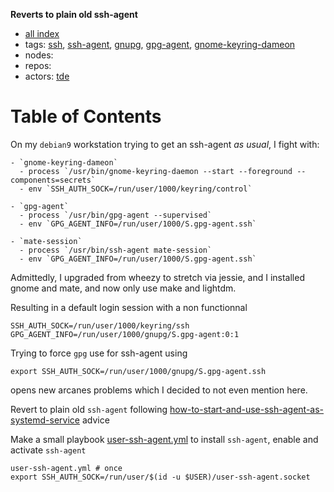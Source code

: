 **Reverts to plain old ssh-agent**

- [all index](/indexed/tde/journal-tde.md)
- tags: [ssh](/indexed/tde/journal-tde.md#tags-ssh), [ssh-agent](/indexed/tde/journal-tde.md#tags-ssh-agent), [gnupg](/indexed/tde/journal-tde.md#tags-gnupg), [gpg-agent](/indexed/tde/journal-tde.md#tags-gpg-agent), [gnome-keyring-dameon](/indexed/tde/journal-tde.md#tags-gnome-keyring-dameon)
- nodes: 
- repos: 
- actors: [tde](/indexed/tde/journal-tde.md#actors-tde)



# Table of Contents




On my `debian9` workstation trying to get an ssh-agent *as usual*, I fight with:

	- `gnome-keyring-dameon`
	  - process `/usr/bin/gnome-keyring-daemon --start --foreground --components=secrets`
	  - env `SSH_AUTH_SOCK=/run/user/1000/keyring/control`

	- `gpg-agent`
	  - process `/usr/bin/gpg-agent --supervised`
	  - env `GPG_AGENT_INFO=/run/user/1000/S.gpg-agent.ssh`

	- `mate-session`
	  - process `/usr/bin/ssh-agent mate-session`
	  - env `GPG_AGENT_INFO=/run/user/1000/S.gpg-agent.ssh`


Admittedly, I upgraded from wheezy to stretch via jessie, and I
installed gnome and mate, and now only use make and lightdm.

Resulting in a default login session with a non functionnal

```
SSH_AUTH_SOCK=/run/user/1000/keyring/ssh
GPG_AGENT_INFO=/run/user/1000/gnupg/S.gpg-agent:0:1
```

Trying to force `gpg` use for ssh-agent using

```
export SSH_AUTH_SOCK=/run/user/1000/gnupg/S.gpg-agent.ssh
```

opens new arcanes problems which I decided to not even mention here.

Revert to plain old `ssh-agent` following
[how-to-start-and-use-ssh-agent-as-systemd-service][] advice

Make a small playbook [user-ssh-agent.yml][] to install `ssh-agent`,
enable and activate `ssh-agent`

```
user-ssh-agent.yml # once
export SSH_AUTH_SOCK=/run/user/$(id -u $USER)/user-ssh-agent.socket
```

[how-to-start-and-use-ssh-agent-as-systemd-service]:
	https://unix.stackexchange.com/questions/339840/how-to-start-and-use-ssh-agent-as-systemd-service "unix.stackexchange.com"

[user-ssh-agent.yml]: https://github.com/thydel/misc-play/blob/master/user-ssh-agent.yml "github.com"
